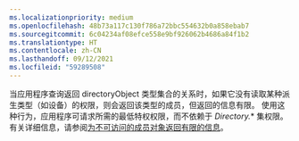 ```yaml
---
ms.localizationpriority: medium
ms.openlocfilehash: 48b73a117c130f786a72bbc554632b0a858ebab7
ms.sourcegitcommit: 6c04234af08efce558e9bf926062b4686a84f1b2
ms.translationtype: HT
ms.contentlocale: zh-CN
ms.lasthandoff: 09/12/2021
ms.locfileid: "59289508"
---
```

<!-- markdownlint-disable MD041-->

当应用程序查询返回 directoryObject 类型集合的关系时，如果它没有读取某种派生类型（如设备）的权限，则会返回该类型的成员，但返回的信息有限。 使用这种行为，应用程序可请求所需的最低特权权限，而不依赖于 *Directory.** 集权限。 有关详细信息，请参阅[为不可访问的成员对象返回有限的信息](/graph/permissions-reference#limited-information-returned-for-inaccessible-member-objects)。
